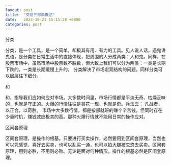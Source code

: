 ```yaml
---
layout: post
title:  "交易三部曲概述"
date:   2023-10-21 15:15:28 +0800
categories: post
---
```

分类
   
分类，是一个工具，是一个简单，却极其有用、有力的工具。见人说人话，遇鬼讲鬼语，是分类在日常生活中的直接体现，把周围的人分成两类：人和鬼。同样，在股票市场中，虽然市场中股票数不胜数，但大致上我们可以分为两类：一类是长期下跌的，一类是长期缓慢上升的。 分类解决了市场宏观结构的问题。同样分类可以层层往下细分。

和

和，指导我们应如何应对市场。大多数时间里，市场行情都是平淡无奇、枯燥乏味的，也就是守正的。火爆的行情往往是昙花一现，也就是奇。兵法云： 凡战者，以正合，以奇胜。 市场中大多数行情，都是按部就班的赚个辛苦钱，但同时存在少量时机，赚钱效应极其的高。那种火爆行情就不能用日常的操作应对。

区间套原理

区间套原理，是操作的根基。只要进行买卖操作，必然要用到区间套原理，当然也可以凭感觉、喜好去买卖，也可以乱买一通，也可以拍大腿被忽悠去买卖。区间套原理，用则必胜，不用则必败。无论是面对何种情形，操作的根基必然是区间套原理。
